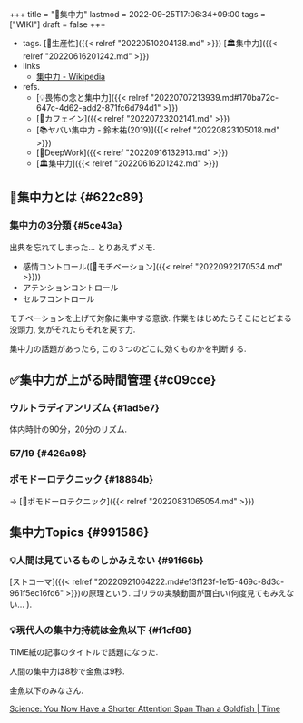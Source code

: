 +++
title = "📝集中力"
lastmod = 2022-09-25T17:06:34+09:00
tags = ["WIKI"]
draft = false
+++

-   tags. [🔖生産性]({{< relref "20220510204138.md" >}}) [🏛集中力]({{< relref "20220616201242.md" >}})
-   links
    -   [集中力 - Wikipedia](https://ja.wikipedia.org/wiki/%E9%9B%86%E4%B8%AD%E5%8A%9B)
-   refs.
    -   [💡畏怖の念と集中力]({{< relref "20220707213939.md#170ba72c-647c-4d62-add2-871fc6d794d1" >}})
    -   [📝カフェイン]({{< relref "20220723202141.md" >}})
    -   [📚ヤバい集中力 - 鈴木祐(2019)]({{< relref "20220823105018.md" >}})
    -   [📝DeepWork]({{< relref "20220916132913.md" >}})
    -   [🏛集中力]({{< relref "20220616201242.md" >}})


## 📝集中力とは {#622c89}


### 集中力の3分類 {#5ce43a}

出典を忘れてしまった... とりあえずメモ.

-   感情コントロール([📝モチベーション]({{< relref "20220922170534.md" >}}))
-   アテンションコントロール
-   セルフコントロール

モチベーションを上げて対象に集中する意欲. 作業をはじめたらそこにとどまる没頭力, 気がそれたらそれを戻す力.

集中力の話題があったら, この３つのどこに効くものかを判断する.


## ✅集中力が上がる時間管理 {#c09cce}


### ウルトラディアンリズム {#1ad5e7}

体内時計の90分，20分のリズム.


### 57/19 {#426a98}


### ポモドーロテクニック {#18864b}

-> [📝ポモドーロテクニック]({{< relref "20220831065054.md" >}})


## 集中力Topics {#991586}


### 💡人間は見ているものしかみえない {#91f66b}

[ストコーマ]({{< relref "20220921064222.md#e13f123f-1e15-469c-8d3c-961f5ec16fd6" >}})の原理という. ゴリラの実験動画が面白い(何度見てもみえない... ).


### 💡現代人の集中力持続は金魚以下 {#f1cf88}

TIME紙の記事のタイトルで話題になった.

人間の集中力は8秒で金魚は9秒.

金魚以下のみなさん.

[Science: You Now Have a Shorter Attention Span Than a Goldfish | Time](https://time.com/3858309/attention-spans-goldfish/)
